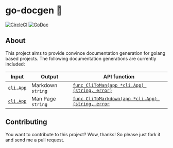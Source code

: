# go-docgen 📔

[![CircleCI](https://circleci.com/gh/saschagrunert/go-docgen.svg?style=shield)](https://circleci.com/gh/saschagrunert/go-docgen)
[![GoDoc](https://img.shields.io/badge/godoc-reference-5272B4.svg)](https://godoc.org/github.com/saschagrunert/go-docgen/pkg/docgen)

## About

This project aims to provide convince documentation generation for golang based
projects. The following documentation generations are currently included:

| Input                                                    | Output            | API function                                                                                                                       |
| -------------------------------------------------------- | ----------------- | ---------------------------------------------------------------------------------------------------------------------------------- |
| [`cli.App`](https://godoc.org/github.com/urfave/cli#App) | Markdown `string` | [`func CliToMan(app *cli.App) (string, error)`](https://godoc.org/github.com/saschagrunert/go-docgen/pkg/docgen#CliToMan)          |
| [`cli.App`](https://godoc.org/github.com/urfave/cli#App) | Man Page `string` | [`func CliToMarkdown(app *cli.App) (string, error`](https://godoc.org/github.com/saschagrunert/go-docgen/pkg/docgen#CliToMarkdown) |

## Contributing

You want to contribute to this project? Wow, thanks! So please just fork it and
send me a pull request.

